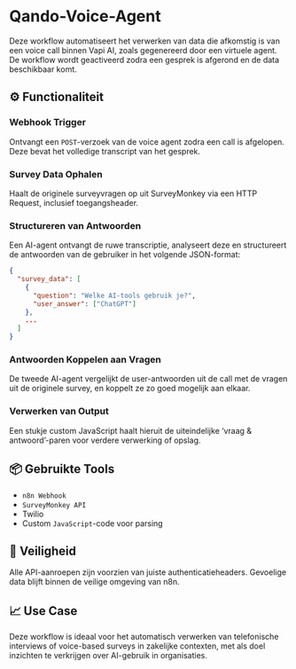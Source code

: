 # Qando-Voice-Agent

Deze workflow automatiseert het verwerken van data die afkomstig is van een voice call binnen Vapi AI, zoals gegenereerd door een virtuele agent. De workflow wordt geactiveerd zodra een gesprek is afgerond en de data beschikbaar komt.

## ⚙️ Functionaliteit

### Webhook Trigger
Ontvangt een `POST`-verzoek van de voice agent zodra een call is afgelopen. Deze bevat het volledige transcript van het gesprek.

### Survey Data Ophalen
Haalt de originele surveyvragen op uit SurveyMonkey via een HTTP Request, inclusief toegangsheader.

### Structureren van Antwoorden
Een AI-agent ontvangt de ruwe transcriptie, analyseert deze en structureert de antwoorden van de gebruiker in het volgende JSON-format:

```json
{
  "survey_data": [
    {
      "question": "Welke AI-tools gebruik je?",
      "user_answer": ["ChatGPT"]
    },
    ...
  ]
}
```
### Antwoorden Koppelen aan Vragen
De tweede AI-agent vergelijkt de user-antwoorden uit de call met de vragen uit de originele survey, en koppelt ze zo goed mogelijk aan elkaar.

### Verwerken van Output
Een stukje custom JavaScript haalt hieruit de uiteindelijke ‘vraag & antwoord’-paren voor verdere verwerking of opslag.



## 📦 Gebruikte Tools

- `n8n Webhook`
- `SurveyMonkey API`
- Twilio
- Custom `JavaScript`-code voor parsing

## 🔐 Veiligheid

Alle API-aanroepen zijn voorzien van juiste authenticatieheaders. Gevoelige data blijft binnen de veilige omgeving van n8n.

## 📈 Use Case

Deze workflow is ideaal voor het automatisch verwerken van telefonische interviews of voice-based surveys in zakelijke contexten, met als doel inzichten te verkrijgen over AI-gebruik in organisaties.
